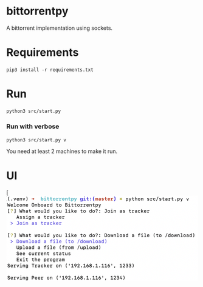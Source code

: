 # bittorrentpy

A bittorrent implementation using sockets. 

# Requirements
`pip3 install -r requirements.txt`

# Run
`python3 src/start.py`

### Run with verbose
`python3 src/start.py v`

You need at least 2 machines to make it run.

# UI
[![ss](ss.png)
